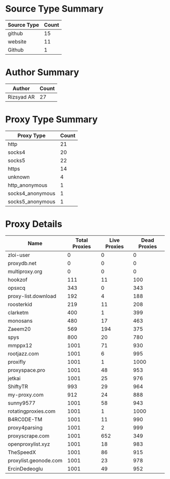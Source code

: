# Source Type Summary

| Source Type | Count |
|-------------|-------|
| github | 15 |
| website | 11 |
| Github | 1 |


# Author Summary

| Author | Count |
|--------|-------|
| Rizsyad AR | 27 |


# Proxy Type Summary

| Proxy Type | Count |
|------------|-------|
| http | 21 |
| socks4 | 20 |
| socks5 | 22 |
| https | 14 |
| unknown | 4 |
| http_anonymous | 1 |
| socks4_anonymous | 1 |
| socks5_anonymous | 1 |


# Proxy Details

| Name | Total Proxies | Live Proxies | Dead Proxies |
|------|---------------|--------------|---------------|
| zloi-user | 0 | 0 | 0 |
| proxydb.net | 0 | 0 | 0 |
| multiproxy.org | 0 | 0 | 0 |
| hookzof | 111 | 11 | 100 |
| opsxcq | 343 | 0 | 343 |
| proxy-list.download | 192 | 4 | 188 |
| roosterkid | 219 | 11 | 208 |
| clarketm | 400 | 1 | 399 |
| monosans | 480 | 17 | 463 |
| Zaeem20 | 569 | 194 | 375 |
| spys | 800 | 20 | 780 |
| mmppx12 | 1001 | 71 | 930 |
| rootjazz.com | 1001 | 6 | 995 |
| proxifly | 1001 | 1 | 1000 |
| proxyspace.pro | 1001 | 48 | 953 |
| jetkai | 1001 | 25 | 976 |
| ShiftyTR | 993 | 29 | 964 |
| my-proxy.com | 912 | 24 | 888 |
| sunny9577 | 1001 | 58 | 943 |
| rotatingproxies.com | 1001 | 1 | 1000 |
| B4RC0DE-TM | 1001 | 11 | 990 |
| proxy4parsing | 1001 | 2 | 999 |
| proxyscrape.com | 1001 | 652 | 349 |
| openproxylist.xyz | 1001 | 18 | 983 |
| TheSpeedX | 1001 | 86 | 915 |
| proxylist.geonode.com | 1001 | 23 | 978 |
| ErcinDedeoglu | 1001 | 49 | 952 |
